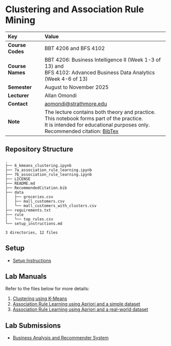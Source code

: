 # Clustering and Association Rule Mining

| Key              | Value                                                                                                                                                                                                                                                                                                        |
|:-----------------|:-------------------------------------------------------------------------------------------------------------------------------------------------------------------------------------------------------------------------------------------------------------------------------------------------------------|
| **Course Codes** | BBT 4206 and BFS 4102                                                                                                                                                                                                                                                                                        |
| **Course Names** | BBT 4206: Business Intelligence II (Week 1-3 of 13) and<br/>BFS 4102: Advanced Business Data Analytics (Week 4-6 of 13)                                                                                                                                                                                      |
| **Semester**     | August to November 2025                                                                                                                                                                                                                                                                                      |
| **Lecturer**     | Allan Omondi                                                                                                                                                                                                                                                                                                 |
| **Contact**      | aomondi@strathmore.edu                                                                                                                                                                                                                                                                                       |
| **Note**         | The lecture contains both theory and practice.<br/>This notebook forms part of the practice.<br/>It is intended for educational purposes only.<br/>Recommended citation: [BibTex](https://raw.githubusercontent.com/course-files/ClusteringandAssociationRuleMining/refs/heads/main/RecommendedCitation.bib) |

## Repository Structure

```text
.
├── 6_kmeans_clustering.ipynb
├── 7a_association_rule_learning.ipynb
├── 7b_association_rule_learning.ipynb
├── LICENSE
├── README.md
├── RecommendedCitation.bib
├── data
│   ├── groceries.csv
│   ├── mall_customers.csv
│   └── mall_customers_with_clusters.csv
├── requirements.txt
├── rule
│   └── top_rules.csv
└── setup_instructions.md

3 directories, 12 files
```

## Setup

- [Setup Instructions](setup_instructions.md)

## Lab Manuals

Refer to the files below for more details:

1. [Clustering using K-Means](6_kmeans_clustering.ipynb)
2. [Association Rule Learning using Apriori and a simple dataset](7a_association_rule_learning.ipynb)
3. [Association Rule Learning using Apriori and a real-world dataset](7b_association_rule_learning.ipynb)

## Lab Submissions

- [Business Analysis and Recommender System](7b_association_rule_learning.ipynb)